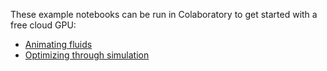 These example notebooks can be run in Colaboratory to get started with a free cloud GPU:
 - [Animating fluids](https://colab.research.google.com/drive/1iOVCJJ5qYQYOP6Ui81E8gtmo3UBmRLQk?usp=sharing)
 - [Optimizing through simulation](https://colab.research.google.com/drive/1Q2wiE_ros0-WQtJMGW0w_Hbl1PHau0hV?usp=sharing)
